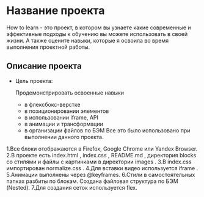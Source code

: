 # Название проекта

How to learn - это проект, в котором вы узнаете какие современные и эффективные подходы к обучению вы можете использовать в своей жизни. А также оцените навыки, которые я освоила во время выполнения проектной работы.

## Описание проекта

* Цель проекта:

    Продемонстрировать освоенные навыки
    - в флексбокс-верстке
    - в позиционировании элементов
    - в использовании iframe, API
    - в анимации и трансформации
    - в организации файлов по БЭМ
Все это было использовано при выполнении данного проекта.


1.Все блоки отображаются в Firefox, Google Chrome или Yandex Browser.
2.В проекте есть index.html , index.css , README.md , директория blocks со стилями и файлы с картинками в
директории images .
3.В index.css импортирован normalize.css .
4.Для вставки видео используется iframe .
5.Анимации выполнены через @keyframes.
6.Стили в самостоятельных папках разбиты по блокам. Создана файловая структура по БЭМ (Nested).
7.Для создания сеток используется flex.




